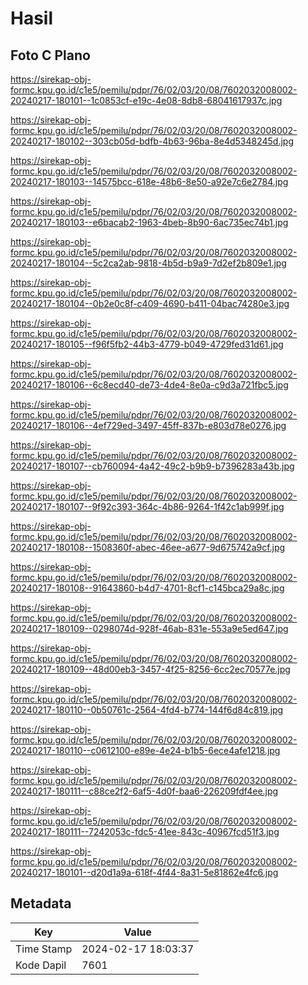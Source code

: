 # Hasil

## Foto C Plano

https://sirekap-obj-formc.kpu.go.id/c1e5/pemilu/pdpr/76/02/03/20/08/7602032008002-20240217-180101--1c0853cf-e19c-4e08-8db8-68041617937c.jpg

https://sirekap-obj-formc.kpu.go.id/c1e5/pemilu/pdpr/76/02/03/20/08/7602032008002-20240217-180102--303cb05d-bdfb-4b63-96ba-8e4d5348245d.jpg

https://sirekap-obj-formc.kpu.go.id/c1e5/pemilu/pdpr/76/02/03/20/08/7602032008002-20240217-180103--14575bcc-618e-48b6-8e50-a92e7c6e2784.jpg

https://sirekap-obj-formc.kpu.go.id/c1e5/pemilu/pdpr/76/02/03/20/08/7602032008002-20240217-180103--e6bacab2-1963-4beb-8b90-6ac735ec74b1.jpg

https://sirekap-obj-formc.kpu.go.id/c1e5/pemilu/pdpr/76/02/03/20/08/7602032008002-20240217-180104--5c2ca2ab-9818-4b5d-b9a9-7d2ef2b809e1.jpg

https://sirekap-obj-formc.kpu.go.id/c1e5/pemilu/pdpr/76/02/03/20/08/7602032008002-20240217-180104--0b2e0c8f-c409-4690-b411-04bac74280e3.jpg

https://sirekap-obj-formc.kpu.go.id/c1e5/pemilu/pdpr/76/02/03/20/08/7602032008002-20240217-180105--f96f5fb2-44b3-4779-b049-4729fed31d61.jpg

https://sirekap-obj-formc.kpu.go.id/c1e5/pemilu/pdpr/76/02/03/20/08/7602032008002-20240217-180106--6c8ecd40-de73-4de4-8e0a-c9d3a721fbc5.jpg

https://sirekap-obj-formc.kpu.go.id/c1e5/pemilu/pdpr/76/02/03/20/08/7602032008002-20240217-180106--4ef729ed-3497-45ff-837b-e803d78e0276.jpg

https://sirekap-obj-formc.kpu.go.id/c1e5/pemilu/pdpr/76/02/03/20/08/7602032008002-20240217-180107--cb760094-4a42-49c2-b9b9-b7396283a43b.jpg

https://sirekap-obj-formc.kpu.go.id/c1e5/pemilu/pdpr/76/02/03/20/08/7602032008002-20240217-180107--9f92c393-364c-4b86-9264-1f42c1ab999f.jpg

https://sirekap-obj-formc.kpu.go.id/c1e5/pemilu/pdpr/76/02/03/20/08/7602032008002-20240217-180108--1508360f-abec-46ee-a677-9d675742a9cf.jpg

https://sirekap-obj-formc.kpu.go.id/c1e5/pemilu/pdpr/76/02/03/20/08/7602032008002-20240217-180108--91643860-b4d7-4701-8cf1-c145bca29a8c.jpg

https://sirekap-obj-formc.kpu.go.id/c1e5/pemilu/pdpr/76/02/03/20/08/7602032008002-20240217-180109--0298074d-928f-46ab-831e-553a9e5ed647.jpg

https://sirekap-obj-formc.kpu.go.id/c1e5/pemilu/pdpr/76/02/03/20/08/7602032008002-20240217-180109--48d00eb3-3457-4f25-8256-6cc2ec70577e.jpg

https://sirekap-obj-formc.kpu.go.id/c1e5/pemilu/pdpr/76/02/03/20/08/7602032008002-20240217-180110--0b50761c-2564-4fd4-b774-144f6d84c819.jpg

https://sirekap-obj-formc.kpu.go.id/c1e5/pemilu/pdpr/76/02/03/20/08/7602032008002-20240217-180110--c0612100-e89e-4e24-b1b5-6ece4afe1218.jpg

https://sirekap-obj-formc.kpu.go.id/c1e5/pemilu/pdpr/76/02/03/20/08/7602032008002-20240217-180111--c88ce2f2-6af5-4d0f-baa6-226209fdf4ee.jpg

https://sirekap-obj-formc.kpu.go.id/c1e5/pemilu/pdpr/76/02/03/20/08/7602032008002-20240217-180111--7242053c-fdc5-41ee-843c-40967fcd51f3.jpg

https://sirekap-obj-formc.kpu.go.id/c1e5/pemilu/pdpr/76/02/03/20/08/7602032008002-20240217-180101--d20d1a9a-618f-4f44-8a31-5e81862e4fc6.jpg


## Metadata

| Key        | Value               |
| ---------- | ------------------- |
| Time Stamp | 2024-02-17 18:03:37 |
| Kode Dapil | 7601                |



